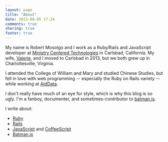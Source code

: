 ```yaml
---
layout: page
title: "About"
date: 2013-08-05 17:24
comments: true
sharing: true
footer: true
---
```



My name is Robert Mosolgo and I work as a Ruby/Rails and JavaScript developer at [Ministry Centered Technologies](http://get.planningcenteronline.com) in Carlsbad, California. My wife, [Valerie](https://twitter.com/vwmos), and I moved to Carlsbad in 2013, but we both grew up in Charlottesville, Virginia.

I attended the College of William and Mary and studied Chinese Studies, but fell in love with web programming -- especially the Ruby on Rails variety -- while working at [AidData](http://aiddata.org).

I don't really have much of an eye for style, which is why this blog is so ugly. I'm a fanboy, documenter, and sometimes-contributor to [batman.js](http://batmanjs.org).

I write about:

- [Ruby](/blog/categories/ruby/)
- [Rails](/blog/categories/rails/)
- [JavaScript](/blog/categories/javascript/) and [CoffeeScript](/blog/categories/coffeescript/)
- [Batman.js](/blog/categories/batman-dot-js/)
